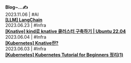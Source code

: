 

**Blog~...✍️**  
2023.11.06 | #AI <br/> 
**[[LLM] LangChain](https://noooey.tistory.com/69)** <br/> 
2023.06.23 | #Infra <br/> 
**[[Knative] kind로 knative 클러스터 구축하기 | Ubuntu 22.04](https://noooey.tistory.com/62)** <br/> 
2023.06.04 | #Infra <br/> 
**[[Kubernetes] Knative란?](https://noooey.tistory.com/61)** <br/> 
2023.06.03 | #Infra <br/> 
**[[Kubernetes] Kubernetes Tutorial for Beginners 정리(1)](https://noooey.tistory.com/60)** <br/> 
